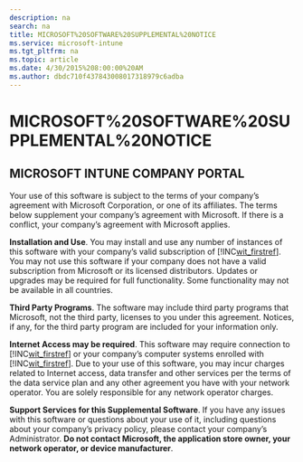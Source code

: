 ```yaml
---
description: na
search: na
title: MICROSOFT%20SOFTWARE%20SUPPLEMENTAL%20NOTICE
ms.service: microsoft-intune
ms.tgt_pltfrm: na
ms.topic: article
ms.date: 4/30/2015%208:00:00%20AM
ms.author: dbdc710f437843008017318979c6adba
---
```

# MICROSOFT%20SOFTWARE%20SUPPLEMENTAL%20NOTICE

## MICROSOFT INTUNE COMPANY PORTAL
Your use of this software is subject to the terms of your company’s agreement with Microsoft Corporation, or one of its affiliates. The terms below supplement your company’s agreement with Microsoft. If there is a conflict, your company’s agreement with Microsoft applies.

**Installation and Use**. You may install and use any number of instances of this software with your company’s valid subscription of [!INC[wit_firstref](../Token/wit_firstref_md.md)]. You may not use this software if your company does not have a valid subscription from Microsoft or its licensed distributors. Updates or upgrades may be required for full functionality. Some functionality may not be available in all countries.

**Third Party Programs**. The software may include third party programs that Microsoft, not the third party, licenses to you under this agreement. Notices, if any, for the third party program are included for your information only.

**Internet Access may be required**. This software may require connection to [!INC[wit_firstref](../Token/wit_firstref_md.md)] or your company’s computer systems enrolled with [!INC[wit_firstref](../Token/wit_firstref_md.md)]. Due to your use of this software, you may incur charges related to Internet access, data transfer and other services per the terms of the data service plan and any other agreement you have with your network operator. You are solely responsible for any network operator charges.

**Support Services for this Supplemental Software**. If you have any issues with this software or questions about your use of it, including questions about your company’s privacy policy, please contact your company’s Administrator. **Do not contact Microsoft, the application store owner, your network operator, or device manufacturer**.

